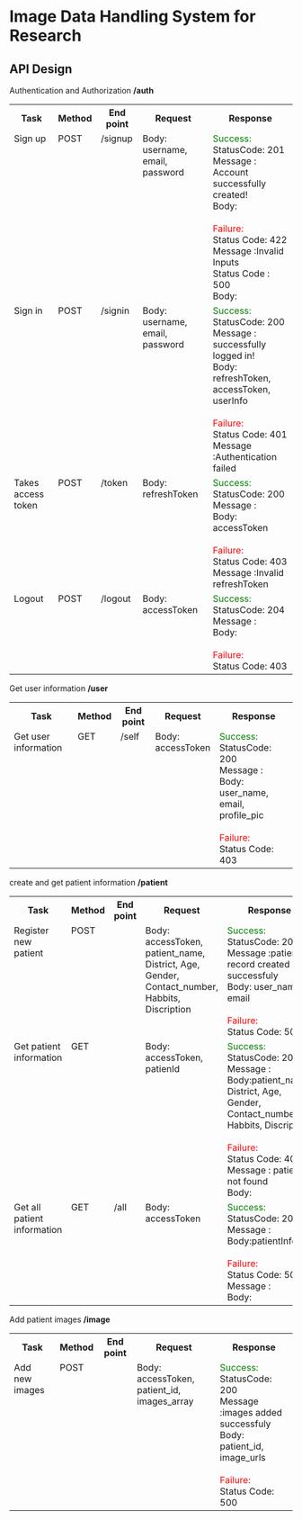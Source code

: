 # Image Data Handling System for Research

## API Design

Authentication and Authorization
**/auth**
<table>

<tr>
<th>Task</th>
<th>Method</th>
<th>End point</th>
<th>Request</th>
<th>Response</th>
</tr>

<tr>
<td valign="top">Sign up</td>
<td valign="top">POST</td>
<td valign="top">/signup</td>
<td valign="top">Body:<br>username, email, password</td>
<td valign="top"><span style="color:green">Success:</span><br>StatusCode: 201<br>Message : Account successfully created!<br>Body:<br><br><span style="color:red">Failure:</span><br>Status Code: 422<br>Message :Invalid Inputs<br>Status Code : 500<br>Body:<br></td>
</tr>

<tr>
<td valign="top">Sign in</td>
<td valign="top">POST</td>
<td valign="top">/signin</td>
<td valign="top">Body:<br>username, email, password</td>
<td valign="top"><span style="color:green">Success:</span><br>StatusCode: 200<br>Message : successfully logged in!<br>Body: refreshToken, accessToken, userInfo<br>
<br><span style="color:red">Failure:</span><br>Status Code: 401<br>Message :Authentication failed</td>
</tr>

<tr>
<td valign="top">Takes access token</td>
<td valign="top">POST</td>
<td valign="top">/token</td>
<td valign="top">Body:<br>refreshToken</td>
<td valign="top"><span style="color:green">Success:</span><br>StatusCode: 200<br>Message : <br>Body: accessToken<br>
<br><span style="color:red">Failure:</span><br>Status Code: 403<br>Message :Invalid refreshToken</td>
</tr>

<tr>
<td valign="top">Logout</td>
<td valign="top">POST</td>
<td valign="top">/logout</td>
<td valign="top">Body:<br>accessToken</td>
<td valign="top"><span style="color:green">Success:</span><br>StatusCode: 204<br>Message : <br>Body:<br>
<br><span style="color:red">Failure:</span><br>Status Code: 403</td>
</tr>
</table>

Get user information
**/user**
<table>

<tr>
<th>Task</th>
<th>Method</th>
<th>End point</th>
<th>Request</th>
<th>Response</th>
</tr>

<tr>
<td valign="top">Get user information</td>
<td valign="top">GET</td>
<td valign="top">/self</td>
<td valign="top">Body: <br>accessToken</td>
<td valign="top"><span style="color:green">Success:</span><br>StatusCode: 200<br>Message : <br> Body: user_name, email, profile_pic<br>
<br><span style="color:red">Failure:</span><br>Status Code: 403<br></td>
</tr>

</table>

create and get patient information
**/patient**
<table>

<tr>
<th>Task</th>
<th>Method</th>
<th>End point</th>
<th>Request</th>
<th>Response</th>
</tr>

<tr>
<td valign="top">Register new patient</td>
<td valign="top">POST</td>
<td valign="top"></td>
<td valign="top">Body:<br>accessToken, patient_name, District, Age, Gender, Contact_number, Habbits, Discription</td>
<td valign="top"><span style="color:green">Success:</span><br>StatusCode: 200<br>Message :patient record created successfuly 
 <br>Body: user_name, email<br>
<br><span style="color:red">Failure:</span><br>Status Code: 500<br></td>
</tr>


<tr>
<td valign="top">Get patient information</td>
<td valign="top">GET</td>
<td valign="top"></td>
<td valign="top">Body:<br>accessToken, patienId</td>
<td valign="top"><span style="color:green">Success:</span><br>StatusCode: 200<br>Message :<br>Body:patient_name, District, Age, Gender, Contact_number, Habbits, Discription
<br><br><span style="color:red">Failure:</span><br>Status Code: 404<br>Message : patient not found<br>Body:</td>
</tr>

<tr>
<td valign="top">Get all patient information</td>
<td valign="top">GET</td>
<td valign="top">/all</td>
<td valign="top">Body:<br>accessToken</td>
<td valign="top"><span style="color:green">Success:</span><br>StatusCode: 200<br>Message :<br>Body:patientInfoList
<br><br><span style="color:red">Failure:</span><br>Status Code: 500<br>Message :<br>Body:</td>
</tr>
</table>


Add patient images
**/image**
<table>

<tr>
<th>Task</th>
<th>Method</th>
<th>End point</th>
<th>Request</th>
<th>Response</th>
</tr>

<tr>
<td valign="top">Add new images</td>
<td valign="top">POST</td>
<td valign="top"></td>
<td valign="top">Body:<br>accessToken, patient_id, images_array</td>
<td valign="top"><span style="color:green">Success:</span><br>StatusCode: 200<br>Message :images added successfuly 
 <br>Body: patient_id, image_urls<br>
<br><span style="color:red">Failure:</span><br>Status Code: 500<br></td>
</tr>
</table>
